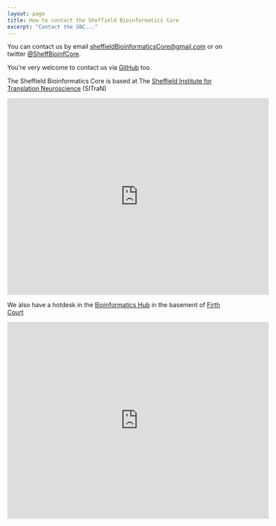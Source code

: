 ```yaml
---
layout: page
title: How to contact the Sheffield Bioinformatics Core
excerpt: "Contact the SBC..."
---
```


You can contact us by email [sheffieldBioinformaticsCore@gmail.com](mailto:sheffieldBioinformaticsCore@gmail.com) or on twitter [@SheffBioinfCore](https://twitter.com/SheffBioinfCore).

You're very welcome to contact us via [GitHub](https://github.com/sheffield-bioinformatics-core) too. 


The Sheffield Bioinformatics Core is based at The [Sheffield Institute for Translation Neuroscience](http://sitran.org/) (SITraN)

<iframe src="https://www.google.com/maps/embed?pb=!1m18!1m12!1m3!1d2380.0777301820026!2d-1.4924336482124727!3d53.377658679887325!2m3!1f0!2f0!3f0!3m2!1i1024!2i768!4f13.1!3m3!1m2!1s0x487982776c813b27%3A0x328ab9775db14bd6!2sSheffield+Institute+for+Translational+Neuroscience!5e0!3m2!1sen!2suk!4v1510694673476" width="600" height="450" frameborder="0" style="border:0" allowfullscreen></iframe>

We also have a hotdesk in the [Bioinformatics Hub](http://bioinformatics.group.shef.ac.uk/) in the basement of [Firth Court](https://www.sheffield.ac.uk/ssid/maps/firth)

<iframe src="https://www.google.com/maps/embed?pb=!1m18!1m12!1m3!1d2379.8336754997367!2d-1.4903569482123724!3d53.38202537988836!2m3!1f0!2f0!3f0!3m2!1i1024!2i768!4f13.1!3m3!1m2!1s0x48797882a9e19d61%3A0x54cb459ef5214b44!2sFirth+Court%2C+Sheffield+S10+2TN!5e0!3m2!1sen!2suk!4v1510694716293" width="600" height="450" frameborder="0" style="border:0" allowfullscreen></iframe>
